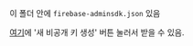 이 폴더 안에 `firebase-adminsdk.json` 있음

[여기](https://console.firebase.google.com/u/0/project/ccpa-page/settings/serviceaccounts/adminsdk)에 '새 비공개 키 생성' 버튼 눌러서 받을 수 있음.
